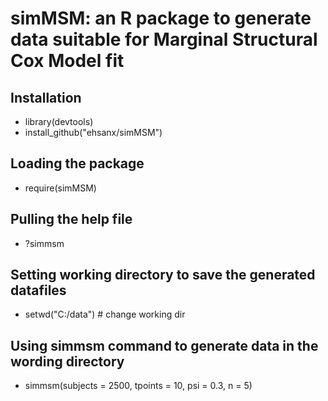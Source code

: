 # simMSM: an R package to generate data suitable for Marginal Structural Cox Model fit

## Installation
* library(devtools)
* install_github("ehsanx/simMSM")

## Loading the package
* require(simMSM)

## Pulling the help file
* ?simmsm

## Setting working directory to save the generated datafiles
* setwd("C:/data") # change working dir

## Using simmsm command to generate data in the wording directory
* simmsm(subjects = 2500, tpoints = 10, psi = 0.3, n = 5)
